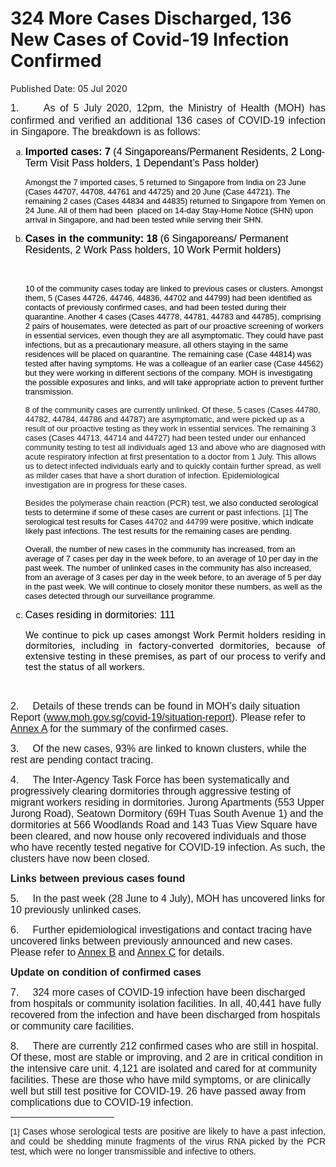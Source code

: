 <html>
    <meta http-equiv="Content-Type" content="text/html; charset=utf-8"/>
    <meta charset="utf-8"/>
    <title>324 More Cases Discharged, 136 New Cases of Covid-19 Infection Confirmed</title>
    <body><h1>324 More Cases Discharged, 136 New Cases of Covid-19 Infection Confirmed</h1>
    <p>Published Date: 05 Jul 2020</p> <p style="text-align: justify;"><span><span><span style="font-size: 12pt; font-family: Arial;">1.&nbsp; &nbsp; &nbsp;As of 5 July 2020, 12pm, the Ministry of Health (MOH) has confirmed and verified an additional </span></span></span><span><span><span><span style="font-size: 12pt;">136 </span></span></span></span><span><span><span><span style="font-size: 12pt; font-family: Arial;">cases of COVID-19 infection in Singapore</span></span></span></span><span><span><span style="font-size: 12pt; font-family: Arial;">. The breakdown is as follows:</span></span></span><span style="font-family: Arial, sans-serif; font-size: 12pt;"></span></p> <ol style="list-style-type: lower-alpha;"><li><span><span><strong><span style="color: windowtext; font-size: 12pt; font-family: Arial, sans-serif;">Imported cases: 7 </span></strong></span></span><span><span><span><span style="color: windowtext; font-size: 12pt; font-family: Arial, sans-serif;">(4 Singaporeans/Permanent Residents, 2 Long-Term Visit Pass holders, 1 Dependant’s Pass holder)</span></span></span></span><p><span style="font-size: 13px;"><span style="font-family: Arial;"><span style="font-size: 13px; font-family: Arial;"><span><span><span><span style="color: windowtext;">Amongst the 7 imported cases, 5 returned to Singapore from India on 23 June (Cases 44707, 44708, 44761 and 44725) and 20 June (Case </span></span></span></span></span><span style="font-size: 13px; font-family: Arial;"><span><span><span><span><span style="color: black;">44721). The remaining 2 cases (Cases 44834 and 44835) returned to Singapore from Yemen on 24 June. All of them </span></span></span></span></span></span><span style="font-size: 13px; font-family: Arial;"><span><span><span><span><span style="color: windowtext;">had been<span>&nbsp; </span>placed on 14-day Stay-Home Notice (SHN) upon arrival in Singapore, and had been tested while serving their SHN.</span></span></span></span></span></span></span></span></p></li><li><span><span><span><span><strong><span style="color: windowtext; font-size: 12pt; font-family: Arial, sans-serif;">Cases in the community: 18 </span></strong></span></span></span></span><span><span><span><span><span><span style="color: windowtext; font-size: 12pt; font-family: Arial, sans-serif;">(6 Singaporeans/ Permanent Residents, 2 Work Pass holders, 10 Work Permit holders)</span></span></span></span></span></span><p><span><span><span><span><span>&nbsp;</span></span></span></span></span></p><p><span style="font-size: 13px;"><span><span><span><span><span><span><span><span class="null1"><span style="color: windowtext; font-family: Arial, sans-serif;">10 of the community cases today are linked to previous cases or clusters. Amongst them, 5 (</span></span></span></span></span></span></span></span></span></span><span style="font-size: 13px;"><span><span><span><span><span><span><span><span><span class="null1"><span style="color: black; font-family: Arial, sans-serif;">Cases </span></span></span></span></span></span></span></span></span></span></span><span style="font-size: 13px;"><span><span><span><span><span><span><span><span><span style="color: black; font-family: Arial, sans-serif;">44726, 44746, </span></span></span></span></span></span></span></span></span></span><span style="font-size: 13px;"><span><span><span><span><span><span><span><span><span style="color: black; font-family: Arial, sans-serif;">44836, 44702 and </span></span></span></span></span></span></span></span></span></span><span style="font-size: 13px;"><span><span><span><span><span><span><span><span><span style="color: black; font-family: Arial, sans-serif;">44799</span></span></span></span></span></span></span></span></span></span><span style="font-size: 13px;"><span><span><span><span><span><span><span><span><span class="null1"><span style="color: black; font-family: Arial, sans-serif;">) </span></span></span></span></span></span></span></span></span></span></span><span style="font-size: 13px;"><span><span><span><span><span><span><span><span><span style="color: black; font-family: Arial, sans-serif;">had been identified as contacts of previously confirmed cases, and had been tested during their quarantine. </span></span></span></span></span></span></span></span></span></span><span style="font-size: 13px;"><span><span><span><span><span><span><span><span><span style="color: black; font-family: Arial, sans-serif;">Another 4 cases (Cases </span></span></span></span></span></span></span></span></span></span><span style="font-size: 13px;"><span><span><span><span><span><span><span><span><span style="color: black; font-family: Arial, sans-serif;">44778, </span></span></span></span></span></span></span></span></span></span><span style="font-size: 13px;"><span><span><span><span><span><span><span><span><span style="color: black; font-family: Arial, sans-serif;">44781, 44783 and 44785), comprising 2 pairs of housemates, were detected as part of our proactive screening of workers in essential services, even though they are all asymptomatic. They could have past infections, but as a precautionary measure, all others staying in the same residences will be placed on quarantine. The remaining case </span></span></span></span></span></span></span></span></span></span><span style="font-size: 13px;"><span><span><span><span><span><span><span><span><span class="null1"><span style="color: black; font-family: Arial, sans-serif;">(Case </span></span></span></span></span></span></span></span></span></span></span><span style="font-size: 13px;"><span><span><span><span><span><span><span><span><span style="color: black; font-family: Arial, sans-serif;">44814</span></span></span></span></span></span></span></span></span></span><span style="font-size: 13px;"><span><span><span><span><span><span><span><span><span style="color: black; font-family: Arial, sans-serif;">) was tested after having </span></span></span></span></span></span></span></span></span></span><span style="font-size: 13px;"><span><span><span><span><span><span><span><span><span style="color: black; font-family: Arial, sans-serif;">symptoms</span></span></span></span></span></span></span></span></span></span><span style="font-size: 13px;"><span><span><span><span><span><span><span><span><span style="color: black; font-family: Arial, sans-serif;">. </span></span></span></span></span></span></span></span></span></span><span style="font-size: 13px;"><span><span><span><span><span><span><span><span><span style="color: black; font-family: Arial, sans-serif;">He was a colleague of an earlier case (Case 44562) but they were working in different sections of the company. MOH is investigating the possible exposures and links, and will take appropriate action to prevent further transmission.</span></span></span></span></span></span></span></span></span></span></p><p><span style="font-size: 13px;"><span style="font-family: Arial, sans-serif; font-size: 13px;">8 of the <span class="null1">community cases are currently unlinked. Of these, 5 cases (Cases 44780, 44782, 44784, 44786 and 44787) are asymptomatic, and were picked up as a result of our proactive testing as they work in essential services. The remaining 3 cases (Cases </span></span><span style="font-family: Arial, sans-serif; font-size: 13px;">44713, 44714 and 44727</span><span class="null1" style="font-size: 13px;"><span style="font-family: Arial, sans-serif;">) had been </span></span><span style="font-family: Arial, sans-serif; font-size: 13px;">tested under our enhanced community testing to test all individuals</span><span style="font-family: Arial, sans-serif; font-size: 13px;"> </span><span style="font-family: Arial, sans-serif; font-size: 13px;">aged 13 and above who are diagnosed with acute respiratory infection at first presentation to a doctor from 1 July. This allows us to detect infected individuals early and to quickly contain further spread, as well as milder cases that have a short duration of infection. Epidemiological investigation are in progress for these cases.</span><br></span></p><p><span style="font-size: 13px;"><span style="font-family: Arial, sans-serif; font-size: 13px;">Besides the polymerase chain reaction (PCR) test, </span><span style="color: windowtext; font-family: Arial, sans-serif; font-size: 13px;">we also conducted serological tests to determine if some of these cases are current or past </span><span style="font-family: Arial, sans-serif; font-size: 13px;">infections. [1]&nbsp;</span><span style="color: windowtext; font-family: Arial, sans-serif; font-size: 13px;">The serological test results for Cases </span><span style="font-family: Arial, sans-serif; font-size: 13px;">44702 and 44799 </span><span style="color: windowtext; font-family: Arial, sans-serif; font-size: 13px;">were positive, which indicate likely past infections. The test results for the remaining cases are pending.</span></span></p><p><span style="font-size: 13px;"><span style="color: windowtext; font-family: Arial, sans-serif; font-size: 13px;">Overall, the number of new cases in the community has increased, from an average of 7 cases per day in the week before, to an average of 10 per day in the past week.</span><span style="color: windowtext; font-family: Arial, sans-serif; font-size: 13px;"> </span><span style="color: windowtext; font-family: Arial, sans-serif; font-size: 13px;">The </span><span style="color: windowtext; font-family: Arial, sans-serif; font-size: 13px;">number of unlinked cases in the community has also increased, from an average of 3 cases per day in the week before, to an average of 5 per day in the past week.&nbsp;</span><span style="color: windowtext; font-family: Arial, sans-serif; font-size: 13px;">We will continue to closely monitor these numbers, as well as the cases detected through our surveillance programme.</span></span></p></li><li><span><span><span><span style="color: windowtext; font-size: 12pt; font-family: Arial, sans-serif;">Cases residing in dormitories: 111</span></span></span></span></li></ol> <p style="margin: 0cm 0cm 0.0001pt 18pt; text-align: justify;"><span><span><span><span style="color: windowtext;">We continue to pick up cases amongst Work Permit holders residing in dormitories, including in factory-converted dormitories, because of extensive testing in these premises, as part of our process to verify and test the status of all workers. </span></span></span></span></p> <p><span><span><span><span style="font-size: 12pt; font-family: Arial, sans-serif;">&nbsp;</span></span></span></span></p> <p><span><span><span style="font-size: 12pt; font-family: Arial, sans-serif;">2.&nbsp; &nbsp; &nbsp;Details of these trends can be found in MOH’s daily situation Report</span></span></span><span><span><span><span style="font-size: 12pt; font-family: Arial, sans-serif;"> (</span></span></span></span><a href="http://www.moh.gov.sg/covid-19/situation-report"><span><span><span><span style="font-size: 12pt; font-family: Arial, sans-serif;">www.moh.gov.sg/covid-19/situation-report</span></span></span></span></a><span><span><span><span style="font-size: 12pt; font-family: Arial, sans-serif;">). Please refer to <u><a href="/docs/librariesprovider5/default-document-library/annex-ad17eb083ceff4c3e889a67306d27e966.pdf?sfvrsn=6c6ba22b_0" title="Annex A">Annex A</a></u> for the summary of the confirmed cases.</span></span></span></span><span style="font-family: Arial, sans-serif; font-size: 12pt;"></span></p><p><span><span><span><span style="font-size: 12pt; font-family: Arial, sans-serif;">3.&nbsp; &nbsp; &nbsp;Of the new cases, 93% are linked to known clusters, while the rest are pending contact tracing. </span></span></span></span></p><p><span><span><span><span><span style="font-size: 12pt; font-family: Arial, sans-serif;">4.&nbsp; &nbsp; &nbsp;The Inter-Agency Task Force has been systematically and progressively clearing dormitories through aggressive testing of migrant workers residing in dormitories. </span></span></span></span></span><span><span><span><span><span style="font-size: 12pt; font-family: Arial, sans-serif;">Jurong Apartments (553 Upper Jurong Road), Seatown Dormitory (69H Tuas South Avenue 1) </span></span></span></span></span><span><span><span><span><span style="font-size: 12pt; font-family: Arial, sans-serif;">and the dormitories at 566 Woodlands Road and 143 Tuas View Square have been cleared, and now house only recovered individuals and those who have recently tested negative for COVID-19 infection. As such, the clusters have now been closed.</span></span></span></span></span></p><p><strong><span style="font-size: 12pt; font-family: Arial, sans-serif;">Links between previous cases found</span></strong><span style="font-family: Arial, sans-serif; font-size: 12pt;"></span></p><p><span><span><span><span><span style="font-size: 12pt; font-family: Arial, sans-serif;">5.&nbsp; &nbsp; &nbsp;In the past week (28 June to 4 July), MOH has uncovered links for 10 previously unlinked case</span></span></span></span></span><span><span><span><span><span style="font-size: 12pt; font-family: Arial, sans-serif;">s.</span></span></span></span></span><span style="font-family: Arial, sans-serif; font-size: 12pt;"></span></p><p><span><span><span><span><span style="font-size: 12pt; font-family: Arial, sans-serif;">6.&nbsp; &nbsp; &nbsp;Further epidemiological investigations and contact tracing have uncovered links between previously announced and new cases. Please refer to <u><a href="/docs/librariesprovider5/default-document-library/annex-bcfb2c50e4672455fb8cd0b28312d8eb2.pdf?sfvrsn=8d3d607f_0" title="Annex B">Annex B</a></u> and <u><a href="4af0abb5-66dc-47c0-99d9-c129b6d783c9" title="Annex C">Annex C</a></u> for detai</span></span></span></span></span><span style="font-size: 12pt; font-family: Arial, sans-serif;">ls. </span></p><p><strong><span style="font-size: 12pt; font-family: Arial, sans-serif;">Update on condition of confirmed cases</span></strong><br></p><p><span style="font-size: 12pt; font-family: Arial, sans-serif;">7.&nbsp; &nbsp; &nbsp;324 more cases of COVID-19 infection have been discharged from hospitals or community isolation facilities. In all, 40,441 have fully recovered from the infection and have been discharged from hospitals or community care facilities. </span></p> <p><span><span style="font-size: 12pt; font-family: Arial, sans-serif;">8.&nbsp; &nbsp; &nbsp;</span></span><span style="font-family: Arial, sans-serif; font-size: 12pt;">There are currently 212 confirmed cases who are still in hospital. Of these, most are stable or improving, and 2 are in critical condition in the intensive care unit. 4,121 are isolated and cared for at community facilities. These are those who have mild symptoms, or are clinically well but still test positive for COVID-19. 26 have passed away from complications due to COVID-19 infection.</span></p><div> <hr align="left" size="1" width="33%"> <div id="ftn1"> <p style="text-align: justify;"><span style="font-family: Arial, sans-serif;"><span style="font-size: 13.3333px;">[1]&nbsp;</span>Cases whose serological tests are positive are likely to have a past infection, and could be shedding minute fragments of the virus RNA picked by the PCR test, which were no longer transmissible and infective to others.</span></p> </div> </div></body>
</html>